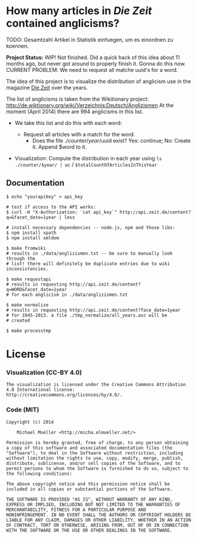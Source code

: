 # How many articles in _Die Zeit_ contained anglicisms?

TODO: Gesamtzahl Artikel in Statistik einfuegen, um es einordnen 
zu koennen.

**Project Status:** WIP! Not finished. Did a quick hack of this
idea about 11 months ago, but never got around to properly finish
it. Gonna do this now.
CURRENT PROBLEM: We need to request all matche uuid's for a word.

The idea of this project is to visualize the distribution of
anglicism use in the magazine [Die Zeit](http://www.zeit.de) over 
the years.

The list of anglicisms is taken from the Wikitionary project:
http://de.wiktionary.org/wiki/Verzeichnis:Deutsch/Anglizismen
At the moment (April 2014) there are 994 anglicisms in this list.

 * We take this list and do this with each word:
   * Request all articles with a match for the word.
     * Does the file ./counter/$year/$uuid exist?
       Yes: continue;
       No: Create it. Append $word to it.

 * Visualization: Compute the distribution in each year using 
   `ls ./counter/$year/ | wc` / `$totalCountOfArticlesInThisYear`


## Documentation

	$ echo "yourapikey" > api_key

	# test if access to the API works:
	$ curl -H "X-Authorization: `cat api_key`" http://api.zeit.de/content?q=&facet_date=1year | less

	# install necessary dependencies -- node.js, npm and those libs:
	$ npm install xpath
	$ npm install xmldom

	$ make fromwiki
	# results in ./data/anglizismen.txt -- be sure to manually look through the 
	# list! there will definitely be duplicate entries due to wiki inconsistencies.

	$ make requestapi
	# results in requesting http://api.zeit.de/content?q=WORD&facet_date=1year 
	# for each anglicism in ./data/anglizismen.txt

	$ make normalize
	# results in requesting http://api.zeit.de/content?face_date=1year 
	# for 1945-2013. a file ./tmp_normalize/all_years.asc will be
	# created

	$ make processtmp



# License

### Visualization (CC-BY 4.0)

	The visualization is licensed under the Creative Commons Attribution
	4.0 International license: http://creativecommons.org/licenses/by/4.0/.

### Code (MIT)

	Copyright (c) 2014

		Michael Mueller <http://micha.elmueller.net/>

	Permission is hereby granted, free of charge, to any person obtaining
	a copy of this software and associated documentation files (the
	"Software"), to deal in the Software without restriction, including
	without limitation the rights to use, copy, modify, merge, publish,
	distribute, sublicense, and/or sell copies of the Software, and to
	permit persons to whom the Software is furnished to do so, subject to
	the following conditions:

	The above copyright notice and this permission notice shall be
	included in all copies or substantial portions of the Software.

	THE SOFTWARE IS PROVIDED "AS IS", WITHOUT WARRANTY OF ANY KIND,
	EXPRESS OR IMPLIED, INCLUDING BUT NOT LIMITED TO THE WARRANTIES OF
	MERCHANTABILITY, FITNESS FOR A PARTICULAR PURPOSE AND
	NONINFRINGEMENT. IN NO EVENT SHALL THE AUTHORS OR COPYRIGHT HOLDERS BE
	LIABLE FOR ANY CLAIM, DAMAGES OR OTHER LIABILITY, WHETHER IN AN ACTION
	OF CONTRACT, TORT OR OTHERWISE, ARISING FROM, OUT OF OR IN CONNECTION
	WITH THE SOFTWARE OR THE USE OR OTHER DEALINGS IN THE SOFTWARE.
